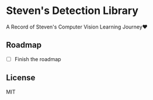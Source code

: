 # Steven's Detection Library
A Record of Steven's Computer Vision Learning Journey❤

## Roadmap
- [ ] Finish the roadmap

## License
MIT
